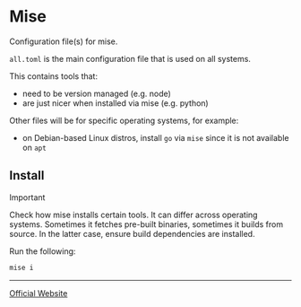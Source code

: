 # Mise

Configuration file(s) for mise.

`all.toml` is the main configuration file that is used on all systems.

This contains tools that:

- need to be version managed (e.g. node)
- are just nicer when installed via mise (e.g. python)

Other files will be for specific operating systems, for example:

- on Debian-based Linux distros, install `go` via `mise` since it is not available on `apt`

## Install

> [!IMPORTANT]
> Check how mise installs certain tools. It can differ across operating systems.
> Sometimes it fetches pre-built binaries, sometimes it builds from source.
> In the latter case, ensure build dependencies are installed.

Run the following:

```bash
mise i
```

---

[Official Website](https://mise.jdx.dev)
